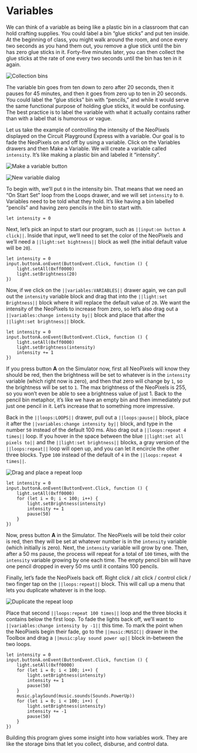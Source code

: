# Variables

We can think of a variable as being like a plastic bin in a classroom that can hold crafting supplies. You could label a bin “glue sticks” and put ten inside. At the beginning of class, you might walk around the room, and once every two seconds as you hand them out, you remove a glue stick until the bin has zero glue sticks in it. Forty-five minutes later, you can then collect the glue sticks at the rate of one every two seconds until the bin has ten in it again.

![Collection bins](/static/courses/making/coding/collecting-bins.jpg)

The variable bin goes from ten down to zero after 20 seconds, then it pauses for 45 minutes, and then it goes from zero up to ten in 20 seconds. You could label the “glue sticks” bin with “pencils,” and while it would serve the same functional purpose of holding glue sticks, it would be confusing. The best practice is to label the variable with what it actually contains rather than with a label that is humorous or vague.

Let us take the example of controlling the intensity of the NeoPixels displayed on the Circuit Playground Express with a variable. Our goal is to fade the NeoPixels on and off by using a variable. Click on the Variables drawers and then Make a Variable. We will create a variable called `intensity`. It’s like making a plastic bin and labeled it “intensity”.

![Make a variable button](/static/courses/making/coding/make-a-variable.jpg)

![New variable dialog](/static/courses/making/coding/new-variable-dialog.jpg)

To begin with, we’ll put `0` in the intensity bin. That means that we need an “On Start Set” loop from the Loops drawer, and we will set `intensity` to `0`. Variables need to be told what they hold. It’s like having a bin labelled “pencils” and having zero pencils in the bin to start with.

```blocks
let intensity = 0
```

Next, let’s pick an input to start our program, such as `||input:on button A click||`. Inside that input, we’ll need to set the color of the NeoPixels and we’ll need a `||light:set bightness||` block as well (the initial default value will be `20`).

```blocks
let intensity = 0
input.buttonA.onEvent(ButtonEvent.Click, function () {
    light.setAll(0xff0000)
    light.setBrightness(20)
})
```

Now, if we click on the `||variables:VARIABLES||` drawer again, we can pull out the `intensity` variable block and drag that into the `||light:set Brightness||` block where it will replace the default value of `20`. We want the intensity of the NeoPixels to increase from zero, so let’s also drag out a `||variables:change intensity by||` block and place that after the `||light:set brightness||` block.

```blocks
let intensity = 0
input.buttonA.onEvent(ButtonEvent.Click, function () {
    light.setAll(0xff0000)
    light.setBrightness(intensity)
    intensity += 1
})
```

If you press button **A** on the Simulator now, first all NeoPixels will know they should be red, then the brightness will be set to whatever is in the `intensity` variable (which right now is zero), and then that zero will change by `1`, so the brightness will be set to `1`. The max brightness of the NeoPixels is 255, so you won’t even be able to see a brightness value of just 1. Back to the pencil bin metaphor, it’s like we have an empty bin and then immediately put just one pencil in it. Let’s increase that to something more impressive.

Back in the `||loops:LOOPS||` drawer, pull out a `||loops:pause||` block, place it after the `||variables:change intensity by||` block, and type in the number `50` instead of the default 100 ms. Also drag out a `||loops:repeat 4 times||` loop. If you hover in the space between the blue `||light:set all pixels to||` and the `||light:set brightness||` blocks, a gray version of the `||loops:repeat||` loop will open up, and you can let it encircle the other three blocks. Type `100` instead of the default of `4` in the `||loops:repeat 4 times||`.

![Drag and place a repeat loop](/static/courses/making/coding/drag-repeat-loop.gif)

```blocks
let intensity = 0
input.buttonA.onEvent(ButtonEvent.Click, function () {
    light.setAll(0xff0000)
    for (let i = 0; i < 100; i++) {
        light.setBrightness(intensity)
        intensity += 1
        pause(50)
    }
})
```

Now, press button **A** in the Simulator. The NeoPixels will be told their color is red, then they will be set at whatever number is in the `intensity` variable (which initially is zero). Next, the `intensity` variable will grow by one. Then, after a 50 ms pause, the process will repeat for a total of `100` times, with the `intensity` variable growing by one each time. The empty pencil bin will have one pencil dropped in every 50 ms until it contains 100 pencils.

Finally, let’s fade the NeoPixels back off. Right click / alt click / control click / two finger tap on the `||loops:repeat||` block. This will call up a menu that lets you duplicate whatever is in the loop.

![Duplicate the repeat loop](/static/courses/making/coding/copy-repeat-loop.gif)

Place that second `||loops:repeat 100 times||` loop and the three blocks it contains below the first loop. To fade the lights back off, we’ll want to `||variables:change intensity by -1||` this time. To mark the point when the NeoPixels begin their fade, go to the `||music:MUSIC||` drawer in the Toolbox and drag a `||music:play sound power up||` block in-between the two loops.

```blocks
let intensity = 0
input.buttonA.onEvent(ButtonEvent.Click, function () {
    light.setAll(0xff0000)
    for (let i = 0; i < 100; i++) {
        light.setBrightness(intensity)
        intensity += 1
        pause(50)
    }
    music.playSound(music.sounds(Sounds.PowerUp))
    for (let i = 0; i < 100; i++) {
        light.setBrightness(intensity)
        intensity += -1
        pause(50)
    }
})
```

Building this program gives some insight into how variables work. They are like the storage bins that let you collect, disburse, and control data.